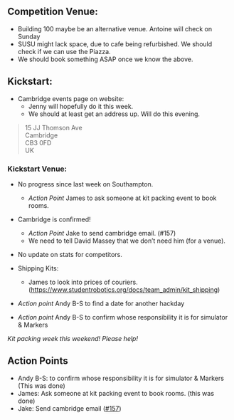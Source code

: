 ## Competition Venue:
- Building 100 maybe be an alternative venue. Antoine will check on Sunday
- SUSU might lack space, due to cafe being refurbished. We should check if we can use the Piazza.
- We should book something ASAP once we know the above.

## Kickstart:
- Cambridge events page on website:
  - Jenny will hopefully do it this week.
  - We should at least get an address up. Will do this evening.

> 15 JJ Thomson Ave  
Cambridge  
CB3 0FD  
UK

### Kickstart Venue:
- No progress since last week on Southampton.
  - *Action Point* James to ask someone at kit packing event to book rooms.
- Cambridge is confirmed!
  - *Action Point* Jake to send cambridge email. (#157)
  - We need to tell David Massey that we don’t need him (for a venue).

- No update on stats for competitors.
- Shipping Kits:
  - James to look into prices of couriers. (https://www.studentrobotics.org/docs/team_admin/kit_shipping)

- *Action point* Andy B-S to find a date for another hackday
- *Action point* Andy B-S to confirm whose responsibility it is for simulator & Markers

*Kit packing week this weekend! Please help!*

## Action Points
- Andy B-S: to confirm whose responsibility it is for simulator & Markers (This was done)
- James: Ask someone at kit packing event to book rooms. (this was done)
- Jake: Send cambridge email ([#157](https://github.com/srobo/competition-team-minutes/issues/157))
